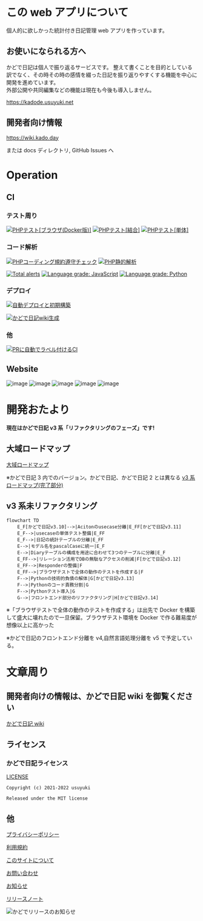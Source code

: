 # この web アプリについて

個人的に欲しかった統計付き日記管理 web アプリを作っています。

## お使いになられる方へ

かどで日記は個人で振り返るサービスです。
整えて書くことを目的としている訳でなく、その時その時の感情を綴った日記を振り返りやすくする機能を中心に開発を進めています。  
外部公開や共同編集などの機能は現在も今後も導入しません。

https://kadode.usuyuki.net

## 開発者向け情報

https://wiki.kado.day

または docs ディレクトリ, GitHub Issues へ

# Operation

## CI

### テスト周り

[![PHPテスト[ブラウザ(Docker版)]](https://github.com/KadodeProject/kadode_nikki3/actions/workflows/BrowserTest_by_docker.yml/badge.svg)](https://github.com/KadodeProject/kadode_nikki3/actions/workflows/BrowserTest_by_docker.yml)
[![PHPテスト[結合]](https://github.com/Usuyuki/kadode_nikki3/actions/workflows/CombinedTest.yml/badge.svg)](https://github.com/Usuyuki/kadode_nikki3/actions/workflows/CombinedTest.yml)
[![PHPテスト[単体]](https://github.com/Usuyuki/kadode_nikki3/actions/workflows/unitTest.yml/badge.svg)](https://github.com/Usuyuki/kadode_nikki3/actions/workflows/unitTest.yml)

### コード解析

[![PHPコーディング規約遵守チェック](https://github.com/Usuyuki/kadode_nikki3/actions/workflows/php-cs-fixer.yml/badge.svg)](https://github.com/Usuyuki/kadode_nikki3/actions/workflows/php-cs-fixer.yml)
[![PHP静的解析](https://github.com/Usuyuki/kadode_nikki3/actions/workflows/larastanReviewdog.yml/badge.svg)](https://github.com/Usuyuki/kadode_nikki3/actions/workflows/larastanReviewdog.yml)

[![Total alerts](https://img.shields.io/lgtm/alerts/g/Usuyuki/kadode_nikki3.svg?logo=lgtm&logoWidth=18)](https://lgtm.com/projects/g/Usuyuki/kadode_nikki3/alerts/)
[![Language grade: JavaScript](https://img.shields.io/lgtm/grade/javascript/g/Usuyuki/kadode_nikki3.svg?logo=lgtm&logoWidth=18)](https://lgtm.com/projects/g/Usuyuki/kadode_nikki3/context:javascript)
[![Language grade: Python](https://img.shields.io/lgtm/grade/python/g/Usuyuki/kadode_nikki3.svg?logo=lgtm&logoWidth=18)](https://lgtm.com/projects/g/Usuyuki/kadode_nikki3/context:python)

### デプロイ

[![自動デプロイと初期構築](https://github.com/Usuyuki/kadode_nikki3/actions/workflows/automatic_deploy.yml/badge.svg)](https://github.com/Usuyuki/kadode_nikki3/actions/workflows/automatic_deploy.yml)

[![かどで日記wiki生成](https://github.com/Usuyuki/kadode_nikki3/actions/workflows/pages/pages-build-deployment/badge.svg)](https://github.com/Usuyuki/kadode_nikki3/actions/workflows/pages/pages-build-deployment)

### 他

[![PRに自動でラベル付けるCI](https://github.com/Usuyuki/kadode_nikki3/actions/workflows/label.yml/badge.svg)](https://github.com/Usuyuki/kadode_nikki3/actions/workflows/label.yml)

## Website

![image](https://badgen.net/uptime-robot/status/m791749575-72b5e08236c6f4fb0d2235a7)
![image](https://badgen.net/uptime-robot/day/m791749575-72b5e08236c6f4fb0d2235a7)
![image](https://badgen.net/uptime-robot/week/m791749575-72b5e08236c6f4fb0d2235a7)
![image](https://badgen.net/uptime-robot/month/m791749575-72b5e08236c6f4fb0d2235a7)
![image](https://badgen.net/uptime-robot/response/m791749575-72b5e08236c6f4fb0d2235a7)

# 開発おたより

**現在はかどで日記 v3 系「リファクタリングのフェーズ」です!**

## 大域ロードマップ

[大域ロードマップ](ROADMAP/overall.md)

※かどで日記 3 内でのバージョン。かどで日記、かどで日記 2 とは異なる
[v3 系ロードマップ(完了部分)](ROADMAP/v3.md)

## v3 系未リファクタリング

```mermaid
flowchart TD
    E_F[かどで日記v3.10]-->|Acitonのusecase分離|E_FF[かどで日記v3.11]
    E_F-->|usecaseの単体テスト整備|E_FF
    E_F-->|日記の統計テーブルの分離|E_FF
    E-->|モデル名をpascalCaseに統一|E_F
    E-->|Diaryテーブルの構成を用途に合わせて3つのテーブルに分離|E_F
    E_FF-->|リレーション活用でDBの無駄なアクセスの削減|F[かどで日記v3.12]
    E_FF-->|Responderの整備|F
    E_FF-->|ブラウザテストで全体の動作のテストを作成する|F
    F-->|Pythonの技術的負債の解体|G[かどで日記v3.13]
    F-->|Pythonのコード責務分割|G
    F-->|Pythonテスト導入|G
    G-->|フロントエンド部分のリファクタリング|H[かどで日記v3.14]
```

※「ブラウザテストで全体の動作のテストを作成する」は出先で Docker を構築して盛大に壊れたので一旦保留。ブラウザテスト環境を Docker で作る難易度が想像以上に高かった

※かどで日記のフロントエンド分離を v4,自然言語処理分離を v5 で予定している。

# 文章周り

## 開発者向けの情報は、かどで日記 wiki を御覧ください

[かどで日記 wiki](https://wiki.kado.day/)

## **ライセンス**

### かどで日記ライセンス

[LICENSE](./LICENSE.md)

    Copyright (c) 2021-2022 usuyuki

    Released under the MIT license

## 他

[プライバシーポリシー](https://kadode.usuyuki.net/privacyPolicy)

[利用規約](https://kadode.usuyuki.net/terms)

[このサイトについて](https://kadode.usuyuki.net/aboutThisSite)

[お問い合わせ](https://kadode.usuyuki.net/contact)

[お知らせ](https://kadode.usuyuki.net/osirase)

[リリースノート](https://kadode.usuyuki.net/releaseNote)

![かどでリリースのお知らせ](https://user-images.githubusercontent.com/63891531/124377606-ad6ba080-dce7-11eb-8cf4-af3fc95656ef.png)
